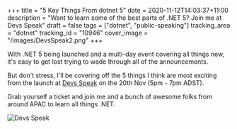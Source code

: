 +++
title = "5 Key Things From dotnet 5"
date = 2020-11-12T14:03:37+11:00
description = "Want to learn some of the best parts of .NET 5? Join me at Devs Speak"
draft = false
tags = ["dotnet", "public-speaking"]
tracking_area = "dotnet"
tracking_id = "10946"
cover_image = "/images/DevsSpeak2.png"
+++

With .NET 5 being launched and a multi-day event covering all things new, it's easy to get lost trying to wade through all of the announcements.

But don't stress, I'll be covering off the 5 things I think are most exciting from the launch at [Devs Speak](https://aka.ms/devsspeak) on the 20th Nov (5pm - 7pm ADST).

Grab yourself a ticket and join me and a bunch of awesome folks from around APAC to learn all things .NET.

![Devs Speak](/images/DevsSpeak2.png)
